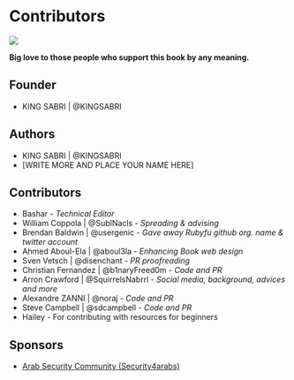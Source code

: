# Contributors

![](Ruby\_Loves\_Us.jpg)

**Big love to those people who support this book by any meaning.**

## Founder

* KING SABRI | @KINGSABRI

## Authors

* KING SABRI | @KINGSABRI
* \[WRITE MORE AND PLACE YOUR NAME HERE]

## Contributors

* Bashar - _Technical Editor_
* William Coppola | @SubINacls - _Spreading & advising_
* Brendan Baldwin | @usergenic - _Gave away Rubyfu github org. name & twitter account_
* Ahmed Aboul-Ela | @aboul3la - _Enhancing Book web design_
* Sven Vetsch | @disenchant - _PR proofreading_
* Christian Fernandez | @b1naryFreed0m - _Code and PR_
* Arron Crawford | @SquirrelsNabrrl - _Social media, background, advices and more_
* Alexandre ZANNI | @noraj - _Code and PR_&#x20;
* Steve Campbell | @sdcampbell - _Code and PR_
* Hailey - For contributing with resources  for beginners&#x20;

## Sponsors

* [Arab Security Community (Security4arabs)](http://www.security4arabs.com/)
